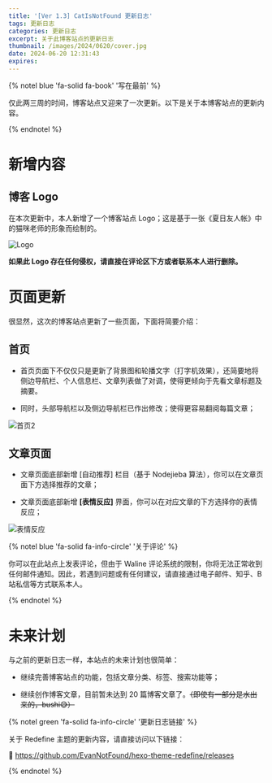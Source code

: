 ```yaml
---
title: '[Ver 1.3] CatIsNotFound 更新日志'
tags: 更新日志
categories: 更新日志
excerpt: 关于此博客站点的更新日志
thumbnail: /images/2024/0620/cover.jpg
date: 2024-06-20 12:31:43
expires:
---
```



{% notel blue 'fa-solid fa-book' '写在最前' %}

仅此两三周的时间，博客站点又迎来了一次更新。以下是关于本博客站点的更新内容。

{% endnotel %}

# 新增内容

## 博客 Logo

在本次更新中，本人新增了一个博客站点 Logo；这是基于一张《夏日友人帐》中的猫咪老师的形象而绘制的。

![Logo](/images/2024/logo.png)

**如果此 Logo 存在任何侵权，请直接在评论区下方或者联系本人进行删除。**

# 页面更新

很显然，这次的博客站点更新了一些页面，下面将简要介绍：

## 首页

- 首页页面下不仅仅只是更新了背景图和轮播文字（打字机效果），还简要地将侧边导航栏、个人信息栏、文章列表做了对调，使得更倾向于先看文章标题及摘要。

- 同时，头部导航栏以及侧边导航栏已作出修改；使得更容易翻阅每篇文章；

![首页2](/images/2024/0620/1.jpg)

## 文章页面

- 文章页面底部新增 [自动推荐] 栏目（基于 Nodejieba 算法），你可以在文章页面下方选择推荐的文章；

- 文章页面底部新增 **[表情反应]** 界面，你可以在对应文章的下方选择你的表情反应；

![表情反应](/images/2024/0620/2.jpg)



{% notel blue 'fa-solid fa-info-circle' '关于评论' %}

你可以在此站点上发表评论，但由于 Waline 评论系统的限制，你将无法正常收到任何邮件通知。因此，若遇到问题或有任何建议，请直接通过电子邮件、知乎、B站私信等方式联系本人。

{% endnotel %}

# 未来计划

与之前的更新日志一样，本站点的未来计划也很简单：

- 继续完善博客站点的功能，包括文章分类、标签、搜索功能等；

- 继续创作博客文章，目前暂未达到 20 篇博客文章了。~~（即使有一部分是水出来的，bushi😅）~~


{% notel green 'fa-solid fa-info-circle' '更新日志链接' %}

关于 Redefine 主题的更新内容，请直接访问以下链接：

🔗 https://github.com/EvanNotFound/hexo-theme-redefine/releases

{% endnotel %}
